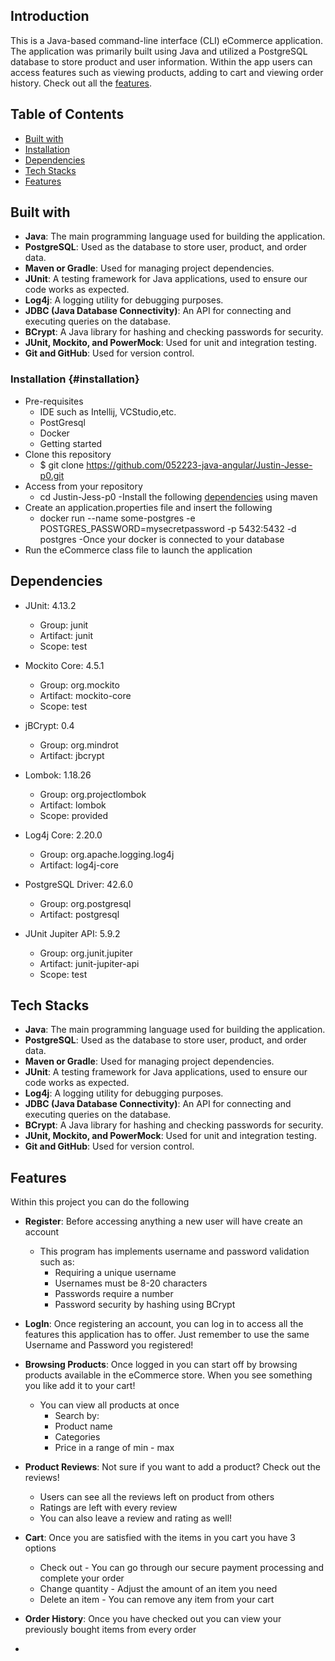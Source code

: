 ## Introduction

This is a Java-based command-line interface (CLI) eCommerce application. The application was primarily built using Java and utilized a PostgreSQL database to store product and user information.
Within the app users can access features such as viewing products, adding to cart and viewing order history. Check out all the [features](#features).
## Table of Contents

- [Built with](#built-with)
- [Installation](#installation)
- [Dependencies](#dependencies)
- [Tech Stacks](#tech-stacks)
- [Features](#features)
## Built with

- **Java**: The main programming language used for building the application.
- **PostgreSQL**: Used as the database to store user, product, and order data.
- **Maven or Gradle**: Used for managing project dependencies.
- **JUnit**: A testing framework for Java applications, used to ensure our code works as expected.
- **Log4j**: A logging utility for debugging purposes.
- **JDBC (Java Database Connectivity)**: An API for connecting and executing queries on the database.
- **BCrypt**: A Java library for hashing and checking passwords for security.
- **JUnit, Mockito, and PowerMock**: Used for unit and integration testing.
- **Git and GitHub**: Used for version control.
### Installation {#installation}
- Pre-requisites
    - IDE such as Intellij, VCStudio,etc.
    - PostGresql
    - Docker
    - Getting started
- Clone this repository
    - $ git clone https://github.com/052223-java-angular/Justin-Jesse-p0.git
- Access from your repository
    - cd Justin-Jess-p0
      -Install the following [dependencies](#dependencies) using maven
- Create an application.properties file and insert the following
  - docker run --name some-postgres -e POSTGRES_PASSWORD=mysecretpassword -p 5432:5432 -d postgres
-Once your docker is connected to your database 
- Run the eCommerce class file to launch the application 
## Dependencies

- JUnit: 4.13.2
    - Group: junit
    - Artifact: junit
    - Scope: test

- Mockito Core: 4.5.1
    - Group: org.mockito
    - Artifact: mockito-core
    - Scope: test

- jBCrypt: 0.4
    - Group: org.mindrot
    - Artifact: jbcrypt

- Lombok: 1.18.26
    - Group: org.projectlombok
    - Artifact: lombok
    - Scope: provided

- Log4j Core: 2.20.0
    - Group: org.apache.logging.log4j
    - Artifact: log4j-core

- PostgreSQL Driver: 42.6.0
    - Group: org.postgresql
    - Artifact: postgresql

- JUnit Jupiter API: 5.9.2
    - Group: org.junit.jupiter
    - Artifact: junit-jupiter-api
    - Scope: test



## Tech Stacks

- **Java**: The main programming language used for building the application.
- **PostgreSQL**: Used as the database to store user, product, and order data.
- **Maven or Gradle**: Used for managing project dependencies.
- **JUnit**: A testing framework for Java applications, used to ensure our code works as expected.
- **Log4j**: A logging utility for debugging purposes.
- **JDBC (Java Database Connectivity)**: An API for connecting and executing queries on the database.
- **BCrypt**: A Java library for hashing and checking passwords for security.
- **JUnit, Mockito, and PowerMock**: Used for unit and integration testing.
- **Git and GitHub**: Used for version control.

## Features
Within this project you can do the following
- **Register**: Before accessing anything a new user will have create an account
    - This program has implements username and password validation such as:
        - Requiring a unique username
        - Usernames must be 8-20 characters
        - Passwords require a number
        - Password security by hashing using BCrypt
- **LogIn**: Once registering an account, you can log in to access all the features this application has to offer. Just remember to use the same Username and Password you registered!
- **Browsing Products**: Once logged in you can start off by browsing products available in the eCommerce store. When you see something you like add it to your cart!
    - You can view all products at once
        - Search by:
        - Product name
        - Categories
        - Price in a range of min - max
- **Product Reviews**: Not sure if you want to add a product? Check out the reviews!
    - Users can see all the reviews left on product from others
    - Ratings are left with every review
    - You can also leave a review and rating as well!

- **Cart**: Once you are satisfied with the items in you cart you have 3 options
    - Check out - You can go through our secure payment processing and complete your order
    - Change quantity - Adjust the amount of an item you need
    - Delete an item - You can remove any item from your cart

- **Order History**: Once you have checked out you can view your previously bought items from every order
-